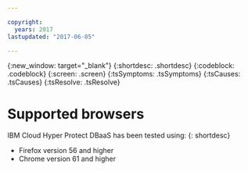 ```yaml
---

copyright:
  years: 2017
lastupdated: "2017-06-05"

---
```

{:new_window: target="_blank"}
{:shortdesc: .shortdesc}
{:codeblock: .codeblock}
{:screen: .screen}
{:tsSymptoms: .tsSymptoms}
{:tsCauses: .tsCauses}
{:tsResolve: .tsResolve}


# Supported browsers

IBM Cloud Hyper Protect DBaaS has been tested using:
{: shortdesc}

  * Firefox version 56 and higher
  * Chrome version 61 and higher
